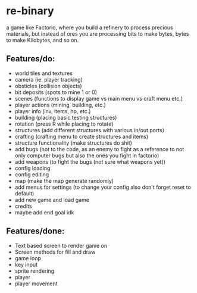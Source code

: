# re-binary
a game like Factorio, where you build a refinery to process precious materials, but instead of ores you are processing bits to make bytes, bytes to make Kilobytes, and so on.
## Features/do:
- world tiles and textures
- camera (ie. player tracking)
- obsticles (collision objects)
- bit deposits (spots to mine 1 or 0)
- scenes (functions to display game vs main menu vs craft menu etc.)
- player actions (mining, building, etc.)
- player info (inv, items, hp, etc.)
- building (placing basic testing structures)
- rotation (press R while placing to rotate)
- structures (add different structures with various in/out ports)
- crafting (crafting menu to create structures and items)
- structure functionality (make structures do shit)
- add bugs (not to the code, as an enemy to fight as a reference to not only computer bugs but also the ones you fight in factorio)
- add weapons (to fight the bugs (not sure what weapons yet))
- config loading
- config editing
- map (make the map generate randomly)
- add menus for settings (to change your config also don't forget reset to default)
- add new game and load game
- credits
- maybe add end goal idk
## Features/done:
- Text based screen to render game on
- Screen methods for fill and draw
- game loop
- key input
- sprite rendering
- player
- player movement
